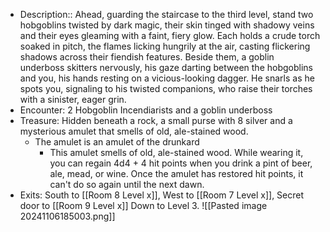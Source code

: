 
- Description:: Ahead, guarding the staircase to the third level, stand two hobgoblins twisted by dark magic, their skin tinged with shadowy veins and their eyes gleaming with a faint, fiery glow. Each holds a crude torch soaked in pitch, the flames licking hungrily at the air, casting flickering shadows across their fiendish features. Beside them, a goblin underboss skitters nervously, his gaze darting between the hobgoblins and you, his hands resting on a vicious-looking dagger. He snarls as he spots you, signaling to his twisted companions, who raise their torches with a sinister, eager grin.
- Encounter: 2 Hobgoblin Incendiarists and a goblin underboss
- Treasure: Hidden beneath a rock, a small purse with 8 silver and a mysterious amulet that smells of old, ale-stained wood.
	- The amulet is an amulet of the drunkard
		- This amulet smells of old, ale-stained wood. While wearing it, you can regain 4d4 + 4 hit points when you drink a pint of beer, ale, mead, or wine. Once the amulet has restored hit points, it can't do so again until the next dawn.
- Exits: South to [[Room 8 Level x]], West to [[Room 7 Level x]], Secret door to [[Room 9 Level x]] Down to Level 3.
![[Pasted image 20241106185003.png]]